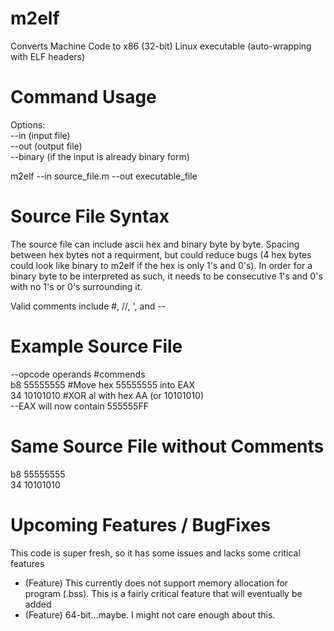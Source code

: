 m2elf
=====

Converts Machine Code to x86 (32-bit) Linux executable (auto-wrapping with ELF headers)

Command Usage
=====
Options:<br>
--in (input file)<br>
--out (output file)<br>
--binary (if the input is already binary form)

m2elf --in source_file.m --out executable_file

Source File Syntax
=====
The source file can include ascii hex and binary byte by byte. Spacing between hex bytes not a requirment, but could reduce bugs (4 hex bytes could look like binary to m2elf if the hex is only 1's and 0's). In order for a binary byte to be interpreted as such, it needs to be consecutive 1's and 0's with no 1's or 0's surrounding it.

Valid comments include #, //, ', and --

Example Source File
=====
--opcode   operands  #commends<br>
b8        55555555  #Move hex 55555555 into EAX<br>
34        10101010  #XOR al with hex AA (or 10101010)<br>
--EAX will now contain 555555FF

Same Source File without Comments
=====
b8        55555555<br>
34        10101010<br>

Upcoming Features / BugFixes
=====
This code is super fresh, so it has some issues and lacks some critical features
* (Feature) This currently does not support memory allocation for program (.bss). This is a fairly critical feature that will eventually be added
* (Feature) 64-bit...maybe. I might not care enough about this.
